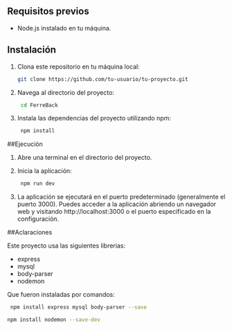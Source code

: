 ## Requisitos previos

- Node.js instalado en tu máquina.

## Instalación

1. Clona este repositorio en tu máquina local:

   ```bash
   git clone https://github.com/tu-usuario/tu-proyecto.git
   ```
2. Navega al directorio del proyecto:

   ```bash
    cd FerreBack
   ```
3. Instala las dependencias del proyecto utilizando npm:
 
   ```bash
    npm install
   ```

##Ejecución

1. Abre una terminal en el directorio del proyecto.

2. Inicia la aplicación:
 
   ```bash
    npm run dev
   ```
3. La aplicación se ejecutará en el puerto predeterminado (generalmente el puerto 3000). Puedes acceder a la aplicación abriendo un navegador web y visitando http://localhost:3000 o el puerto especificado en la configuración.

##Aclaraciones

Este proyecto usa las siguientes librerias:

- express
- mysql
- body-parser
- nodemon

Que fueron instaladas por comandos:

   ```bash
    npm install express mysql body-parser --save
   ```
   ```bash
   npm install nodemon --save-dev
   ```
